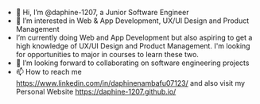 - 👋 Hi, I’m @daphine-1207, a Junior Software Engineer
- 👀 I’m interested in Web & App Development, UX/UI Design and Product Management
-  I’m currently doing Web and App Development but also aspiring to get a high knowledge of UX/UI Design and Product Management. I'm looking for opportunities to major in courses to learn these two.
- 💞️ I’m looking forward to collaborating on software engineering projects
- 📫 How to reach me  https://www.linkedin.com/in/daphinenambafu07123/ and also visit my Personal Website https://daphine-1207.github.io/

<!---
daphine-1207/daphine-1207 is a ✨ special ✨ repository because its `README.md` (this file) appears on your GitHub profile.
You can click the Preview link to take a look at your changes.
--->
